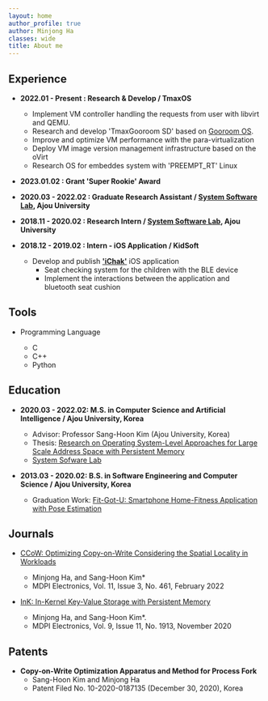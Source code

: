 ```yaml
---
layout: home
author_profile: true
author: Minjong Ha
classes: wide
title: About me
---
```


## Experience

* __2022.01 - Present : Research & Develop / TmaxOS__
  * Implement VM controller handling the requests from user with libvirt and QEMU.
  * Research and develop 'TmaxGooroom SD' based on [Gooroom OS](https://gooroom.kr).
  * Improve and optimize VM performance with the para-virtualization
  * Deploy VM image version management infrastructure based on the oVirt
  * Research OS for embeddes system with 'PREEMPT\_RT' Linux

  <!--

  * Develop SuperOS: Support cross-platform application based on Electron.
  -->

* __2023.01.02 : Grant 'Super Rookie' Award__

* __2020.03 - 2022.02 : Graduate Research Assistant / [System Software Lab](https://sslab.ajou.ac.kr/), Ajou University__

* __2018.11 - 2020.02 : Research Intern / [System Software Lab](https://sslab.ajou.ac.kr/), Ajou University__

* __2018.12 - 2019.02 : Intern - iOS Application / KidSoft__
  * Develop and publish [__'iChak'__](https://apps.apple.com/us/app/ichak/id1449110856) iOS application
    * Seat checking system for the children with the BLE device
    * Implement the interactions between the application and bluetooth seat cushion

## Tools

* Programming Language
  * C
  * C++
  * Python

  <!--

  * (Optional) SwiftUI
  -->

## Education

* __2020.03 - 2022.02: M.S. in Computer Science and Artificial Intelligence / Ajou University, Korea__
  * Advisor: Professor Sang-Hoon Kim (Ajou University, Korea)
  * Thesis: [Research on Operating System-Level Approaches for Large Scale Address Space with Persistent Memory](https://dcoll.ajou.ac.kr/dcollection/srch/srchDetail/000000031395)
  * [System Sofware Lab](https://sslab.ajou.ac.kr/)

* __2013.03 - 2020.02: B.S. in Software Engineering and Computer Science / Ajou University, Korea__
  * Graduation Work: [Fit-Got-U: Smartphone Home-Fitness Application with Pose Estimation](https://github.com/minjong-ha/Fit-Got-U)

## Journals

* [CCoW: Optimizing Copy-on-Write Considering the Spatial Locality in Workloads](https://doi.org/10.3390/electronics11030461)
  * Minjong Ha, and Sang-Hoon Kim*
  * MDPI Electronics, Vol. 11, Issue 3, No. 461, February 2022

* [InK: In-Kernel Key-Value Storage with Persistent Memory](https://doi.org/10.3390/electronics9111913)
  * Minjong Ha, and Sang-Hoon Kim*.
  * MDPI Electronics, Vol. 9, Issue 11, No. 1913, November 2020

<!--
## Personal Project
  * __CardBox__
  : Cardbox is an iOS application project. It focuses on providing encrypted short card with clear UI/UX
  __[Github: CardBox (private for now)](https://github.com/minjong-ha/cardbox)__, __[Notion: CardBox Project Roadmap](https://www.notion.so/CardBox-bb5bce7e77c8452887465d6e9a5a35fd)__
<hr/>
-->

## Patents

* __Copy-on-Write Optimization Apparatus and Method for Process Fork__
  * Sang-Hoon Kim and Minjong Ha
  * Patent Filed No. 10-2020-0187135 (December 30, 2020), Korea
